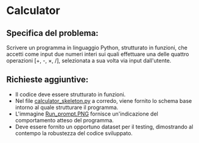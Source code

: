 
# Calculator

## Specifica del problema:

Scrivere un programma in linguaggio Python, strutturato in funzioni, che accetti come input due numeri interi sui quali effettuare una delle quattro operazioni [+, -, ×, /], selezionata a sua volta via input dall'utente.

## Richieste aggiuntive:

- Il codice deve essere strutturato in funzioni.
- Nel file [calculator_skeleton.py](calculator_skeleton.py) a corredo, viene fornito lo schema base intorno al quale strutturare il programma.
- L'immagine [Run_prompt.PNG](Run_prompt.PNG) fornisce un'indicazione del comportamento atteso del programma.
- Deve essere fornito un opportuno dataset per il testing, dimostrando al contempo la robustezza del codice sviluppato.
